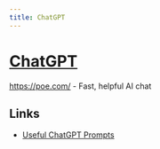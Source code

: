 ```yaml
---
title: ChatGPT
---
```


# [ChatGPT](https://chat.openai.com/chat)

https://poe.com/ - Fast, helpful AI chat


## Links

- [Useful ChatGPT Prompts](https://www.explainthis.io/en/chatgpt)